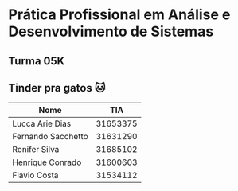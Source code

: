 # Prática Profissional em Análise e Desenvolvimento de Sistemas

## Turma 05K

## Tinder pra gatos :cat:

| Nome  | TIA |
| ------------- | ------------- |
| Lucca Arie Dias | 31653375  |
| Fernando Sacchetto  | 31631290  |
| Ronifer Silva  | 31685102  |
| Henrique Conrado  | 31600603  |
| Flavio Costa  | 31534112  |
